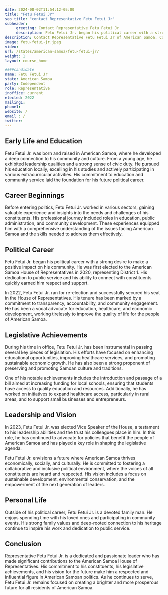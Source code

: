 ```yaml
---
date: 2024-08-02T11:54:12-05:00
title: "Fetu Fetui Jr"
seo_title: "contact Representative Fetu Fetui Jr"
subheader:
     greeting: Contact Representative Fetu Fetui Jr
     description: Fetu Fetui Jr. began his political career with a strong desire to make a positive impact on his community. He was first elected to the American Samoa House of Representatives in 2020, representing District 1.
description: Contact Representative Fetu Fetui Jr of American Samoa. Contact information for Fetu Fetui Jr includes email address, phone number, and mailing address.
image: fetu-fetui-jr.jpeg
video:
url: /states/american-samoa/fetu-fetui-jr/
weight: 1
layout: course_home

####candidate
name: Fetu Fetui Jr
state: American Samoa
party: Independent
role: Representative
inoffice: current
elected: 2022
mailing1: 
phone1: 
website: /
email : /
twitter: 
---
```

## Early Life and Education
Fetu Fetui Jr. was born and raised in American Samoa, where he developed a deep connection to his community and culture. From a young age, he exhibited leadership qualities and a strong sense of civic duty. He pursued his education locally, excelling in his studies and actively participating in various extracurricular activities. His commitment to education and community service laid the foundation for his future political career.

## Career Beginnings
Before entering politics, Fetu Fetui Jr. worked in various sectors, gaining valuable experience and insights into the needs and challenges of his constituents. His professional journey included roles in education, public administration, and community development. These experiences equipped him with a comprehensive understanding of the issues facing American Samoa and the skills needed to address them effectively.

## Political Career
Fetu Fetui Jr. began his political career with a strong desire to make a positive impact on his community. He was first elected to the American Samoa House of Representatives in 2020, representing District 1. His dedication to public service and his ability to connect with constituents quickly earned him respect and support.

In 2022, Fetu Fetui Jr. ran for re-election and successfully secured his seat in the House of Representatives. His tenure has been marked by a commitment to transparency, accountability, and community engagement. He has been a vocal advocate for education, healthcare, and economic development, working tirelessly to improve the quality of life for the people of American Samoa.

## Legislative Achievements
During his time in office, Fetu Fetui Jr. has been instrumental in passing several key pieces of legislation. His efforts have focused on enhancing educational opportunities, improving healthcare services, and promoting sustainable economic growth. He has also been a strong proponent of preserving and promoting Samoan culture and traditions.

One of his notable achievements includes the introduction and passage of a bill aimed at increasing funding for local schools, ensuring that students have access to quality education and resources. Additionally, he has worked on initiatives to expand healthcare access, particularly in rural areas, and to support small businesses and entrepreneurs.

## Leadership and Vision
In 2023, Fetu Fetui Jr. was elected Vice Speaker of the House, a testament to his leadership abilities and the trust his colleagues place in him. In this role, he has continued to advocate for policies that benefit the people of American Samoa and has played a key role in shaping the legislative agenda.

Fetu Fetui Jr. envisions a future where American Samoa thrives economically, socially, and culturally. He is committed to fostering a collaborative and inclusive political environment, where the voices of all constituents are heard and respected. His vision includes a focus on sustainable development, environmental conservation, and the empowerment of the next generation of leaders.

## Personal Life
Outside of his political career, Fetu Fetui Jr. is a devoted family man. He enjoys spending time with his loved ones and participating in community events. His strong family values and deep-rooted connection to his heritage continue to inspire his work and dedication to public service.

## Conclusion
Representative Fetu Fetui Jr. is a dedicated and passionate leader who has made significant contributions to the American Samoa House of Representatives. His commitment to his constituents, his legislative achievements, and his vision for the future make him a respected and influential figure in American Samoan politics. As he continues to serve, Fetu Fetui Jr. remains focused on creating a brighter and more prosperous future for all residents of American Samoa.

